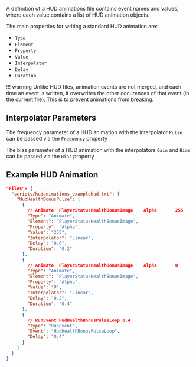 A definition of a HUD animations file contains event names and values, where each value contains a list of HUD animation objects.

The main properties for writing a standard HUD animation are:

 - `Type`
 - `Element`
 - `Property`
 - `Value`
 - `Interpolator`
 - `Delay`
 - `Duration`

!!! warning
    Unlike HUD files, animation events are not merged, and each time an event is written, it overwrites the other occurences of that event (in the current file). This is to prevent animations from breaking.

## Interpolator Parameters

The frequency parameter of a HUD animation with the interpolator `Pulse` can be passed via the `Frequency` property

The bias parameter of a HUD animation with the interpolators `Gain` and `Bias` can be passed via the `Bias` property


## Example HUD Animation

```json
"Files": {
  "scripts/hudanimations_examplehud.txt": {
    "HudHealthBonusPulse": [
      {
        // Animate	PlayerStatusHealthBonusImage 	Alpha		255		Linear 0.0 0.2
        "Type": "Animate",
        "Element": "PlayerStatusHealthBonusImage",
        "Property": "Alpha",
        "Value": "255",
        "Interpolator": "Linear",
        "Delay": "0.0",
        "Duration": "0.2"
      },
      {
        // Animate	PlayerStatusHealthBonusImage 	Alpha		0			Linear 0.2 0.4
        "Type": "Animate",
        "Element": "PlayerStatusHealthBonusImage",
        "Property": "Alpha",
        "Value": "0",
        "Interpolator": "Linear",
        "Delay": "0.2",
        "Duration": "0.4"
      },
      {
        // RunEvent HudHealthBonusPulseLoop	0.4
        "Type": "RunEvent",
        "Event": "HudHealthBonusPulseLoop",
        "Delay": "0.4"
      }
    ]
  }
}
```